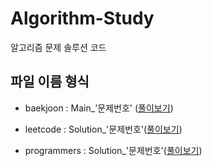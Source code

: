 # Algorithm-Study
알고리즘 문제 솔루션 코드
## 파일 이름 형식
- baekjoon : Main_'문제번호' ([풀이보기](https://github.com/hyungjun26/Algorithm-Study/tree/master/src/Baekjoon))

- leetcode : Solution_'문제번호'([풀이보기](https://github.com/hyungjun26/Algorithm-Study/tree/master/src/Leetcode))

- programmers : Solution_'문제번호'([풀이보기](https://github.com/hyungjun26/Algorithm-Study/tree/master/src/Programmers))

